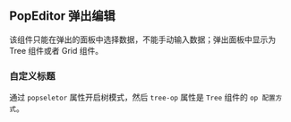 <div class="demo-header">
<p class="overviewicon">
  <span class="wapi-tips-popeditor"/>
</p>

## PopEditor 弹出编辑

<nova-uxlink widget-name="Popeditor"></nova-uxlink>

该组件只能在弹出的面板中选择数据，不能手动输入数据；弹出面板中显示为 Tree 组件或者 Grid 组件。
</div>

### 自定义标题

通过 `popseletor` 属性开启树模式，然后 `tree-op` 属性是 `Tree` 组件的 `op 配置方式`。

<nova-demo-view link="popeditor/tree.vue"></nova-demo-view>

<br>
